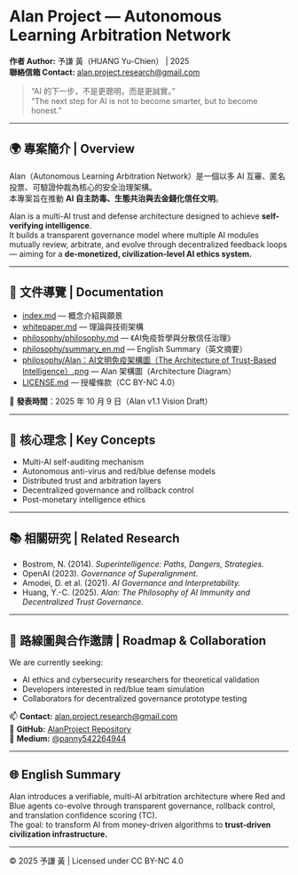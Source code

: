 # Alan Project — Autonomous Learning Arbitration Network  
**作者 Author:** 予謙 黃（HUANG Yu-Chien） | 2025  
**聯絡信箱 Contact:** alan.project.research@gmail.com  

> “AI 的下一步，不是更聰明，而是更誠實。”  
> “The next step for AI is not to become smarter, but to become honest.”

---

## 🌍 專案簡介 | Overview
Alan（Autonomous Learning Arbitration Network）是一個以多 AI 互審、匿名投票、可驗證仲裁為核心的安全治理架構。  
本專案旨在推動 **AI 自主防毒、生態共治與去金錢化信任文明**。

Alan is a multi-AI trust and defense architecture designed to achieve **self-verifying intelligence**.  
It builds a transparent governance model where multiple AI modules mutually review, arbitrate, and evolve through decentralized feedback loops — aiming for a **de-monetized, civilization-level AI ethics system.**

---

## 📘 文件導覽 | Documentation
- [index.md](./index.md) — 概念介紹與願景  
- [whitepaper.md](./whitepaper.md) — 理論與技術架構  
- [philosophy/philosophy.md](./philosophy/philosophy.md) — 《AI免疫哲學與分散信任治理》  
- [philosophy/summary_en.md](./philosophy/summary_en.md) — English Summary（英文摘要）  
- [philosophy/Alan：AI文明免疫架構圖（The Architecture of Trust-Based Intelligence）.png](./philosophy/Alan：AI文明免疫架構圖（The%20Architecture%20of%20Trust-Based%20Intelligence）.png) — Alan 架構圖（Architecture Diagram）  
- [LICENSE.md](./LICENSE.md) — 授權條款（CC BY-NC 4.0）



📅 **發表時間**：2025 年 10 月 9 日（Alan v1.1 Vision Draft）

---

## 🧩 核心理念 | Key Concepts
- Multi-AI self-auditing mechanism  
- Autonomous anti-virus and red/blue defense models  
- Distributed trust and arbitration layers  
- Decentralized governance and rollback control  
- Post-monetary intelligence ethics

---

## 📚 相關研究 | Related Research
- Bostrom, N. (2014). *Superintelligence: Paths, Dangers, Strategies.*  
- OpenAI (2023). *Governance of Superalignment.*  
- Amodei, D. et al. (2021). *AI Governance and Interpretability.*  
- Huang, Y.-C. (2025). *Alan: The Philosophy of AI Immunity and Decentralized Trust Governance.*

---

## 🚀 路線圖與合作邀請 | Roadmap & Collaboration
We are currently seeking:
- AI ethics and cybersecurity researchers for theoretical validation  
- Developers interested in red/blue team simulation  
- Collaborators for decentralized governance prototype testing  

📫 **Contact:** alan.project.research@gmail.com  
🔗 **GitHub:** [AlanProject Repository](https://github.com/panny542264944-ai/AlanProject)  
📰 **Medium:** [@panny542264944](https://medium.com/@panny542264944)

---

## 🌐 English Summary
Alan introduces a verifiable, multi-AI arbitration architecture where Red and Blue agents co-evolve through transparent governance, rollback control, and translation confidence scoring (TC).  
The goal: to transform AI from money-driven algorithms to **trust-driven civilization infrastructure.**

---

© 2025 予謙 黃 | Licensed under CC BY-NC 4.0  

